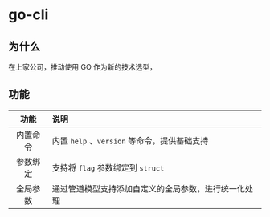 # go-cli
## 为什么
在上家公司，推动使用 GO 作为新的技术选型，
## 功能
|功能|说明|
|:-:|:-|
|内置命令|内置 `help` 、`version` 等命令，提供基础支持|
|参数绑定|支持将 `flag` 参数绑定到 `struct`|
|全局参数|通过管道模型支持添加自定义的全局参数，进行统一化处理|